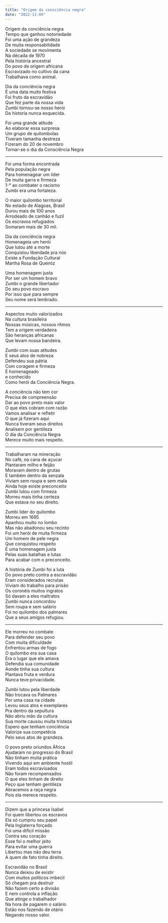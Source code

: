 ```yaml
---
title: "Origem da consciência negra"
date: "2022-11-09"
---
```


Origem da conciência negra  
Tempo que ganhou notoriedade  
Foi uma ação de grandeza  
De muita responsabilidade  
A sociedade se movimenta  
Na década de 1970  
Pela história ancestral  
Do povo de origem africana  
Escravizado no cultivo da cana  
Trabalhava como animal.  

Dia da conciência negra  
É uma data muito festiva  
Foi fruto da escravidão  
Que fez parte da nossa vida  
Zumbi tornou-se nosso herói  
Da historia nunca esquecida.  

Foi uma grande atitude  
Ao elaborar essa surpresa  
Um grupo de quilombolas  
Tiveram tamanha destreza  
Fizeram do 20 de novembro  
Tornar-se o dia da Consciência Negra  

---

Foi uma forma encontrada  
Pela população negra  
Para homenagear um líder  
De muita garra e firmeza  
1-° ao combater o racismo  
Zumbi era uma fortaleza.  

O maior quilombo territorial  
No estado de Alagoas, Brasil  
Durou mais de 100 anos  
Arrodeado de canhão e fuzil  
Os escravos refugiados  
Somaram mais de 30 mil.  

Dia da conciência negra  
Homenageia um herói  
Que lutou até a morte  
Conquistou liberdade pra nós  
Existe a Fundação Cultural  
Martha Rosa de Queiróz  

Uma homenagem justa  
Por ser um homem bravo  
Zumbi o grande libertador  
Do seu povo escravo  
Por isso que para sempre  
Seu nome será lembrado.  

---

Aspectos muito valorizados  
Na cultura brasileira  
Nossas músicas, nossos rítmos  
Tem a origem verdadeira  
São heranças africanas  
Que levam nossa bandeira.  

Zumbi com suas atitudes  
E seus atos de nobreza  
Defendeu sua pátria  
Com coragem e firmeza  
É homenageado  
e conhecido  
Como herói da Conciência Negra.  

A conciência não tem cor  
Precisa de compreensão  
Dar ao povo preto mais valor  
O que eles cobram  com razão  
Vamos analisar e refletir  
O que já fizeram aqui  
Nunca tiveram seus direitos  
Analisem por gentileza  
O dia da Conciência Negra  
Merece muito mais respeito.  

---

Trabalharam na mineração  
No café, na cana de açucar  
Plantaram milho e feijão  
Moravam dentro de grutas  
E também dentro da senzala  
Viviam sem roupa e sem mala  
Ainda hoje existe preconceito  
Zumbi lutou com firmeza  
Morreu mais tinha certeza  
Que estava no seu direito.  

Zumbi  líder do quilombo  
Morreu em 1695  
Apanhou muito no lombo  
Mas não abadonou seu recinto  
Foi um herói de muita firmeza  
Um homem de pele negra  
Que conquistou respeito  
É uma homenagem justa  
Pelas suas batalhas e lutas  
Para acabar com o preconceito.  

A história de Zumbi foi a luta  
Do povo preto contra a escravidão  
Eram considerados recrutas  
Viviam do trabalho para  prisão  
Os coronéis muitos ingratos  
Só davam a eles maltratos  
Zumbi nunca concordou  
Sem roupa e sem salário  
Foi no quilombo dos palmares  
Que a seus amigos refugiou.  

---

Ele morreu no combate  
Para defender seu povo  
Com muita dificuldade  
Enfrentou armas de fogo  
O quilombo era sua casa  
Era o lugar que ele amava  
Defendia sua comunidade  
Aonde tinha sua cultura  
Plantava fruta e verdura  
Nunca teve privacidade.  

Zumbi lutou pela liberdade  
Não trocava os Palmares  
Por uma casa na cidade  
Levou seus atos e exemplares  
Pra dentro da sepultura  
Não abriu mão da cultura  
Sua morte causou muita tristeza  
Espero que tenham conciência  
Valorize sua competêcia  
Pelo seus atos de grandeza.  

O povo preto oriundos África  
Ajudaram no progresso do Brasil  
Não tinham muita prática  
Vivendo aqui em ambiente hostil  
Eram todos escravisados  
Não foram recompensados  
O que eles tinham de direito  
Peço que tenham gentileza  
Abracemos a raça negra  
Pois ela merece respeito.  

---

Dizem que a princesa Isabel  
Foi quem libertou os escravos  
Ela só cumpriu seu papel  
Pela Inglaterra forçado  
Foi uma difícil missão  
Contra seu coração  
Esse foi o melhor jeito  
Para evitar uma guerra  
Libertou mas não deu terra  
A quem de fato tinha direito.  

Escravidão no Brasil  
Nunca deixou de existir  
Com muitos políticos imbecil  
Só chegam pra destruir  
Não fazem certo a divisão  
E nem controla a inflação  
Que atinge o trabalhador  
Na hora de pagarem o salário  
Estão nos fazendo  de otário  
Negando nosso valor.
